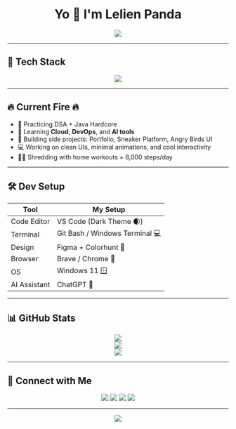 <h1 align="center">
  Yo 👋 I'm Lelien Panda
</h1>

<p align="center">
  <img src="https://readme-typing-svg.herokuapp.com?font=Fira+Code&size=26&pause=1000&color=F75C7E&center=true&vCenter=true&multiline=true&width=600&height=100&lines=🚀+Full+Stack+Developer+in+the+Making;🔥+Frontend+Dev+%7C+Backend+Builder;🧠+Learning+Java%2C+DSA%2C+Cloud%2C+AI;💪+Home+Workout+Warrior+%7C+8000+Steps+Daily;😎+UI%2FUX+%2B+Dev+vibes+only" />
</p>


---

## 🚀 Tech Stack

<p align="center">
  <img src="https://skillicons.dev/icons?i=html,css,js,react,nodejs,express,java,mysql,figma,git,github,vscode,aws&perline=8" />
</p>

---

## 🔥 Current Fire 🔥

- 🔁 Practicing DSA + Java Hardcore
- 🧠 Learning **Cloud**, **DevOps**, and **AI tools**
- 🎯 Building side projects: Portfolio, Sneaker Platform, Angry Birds UI
- 💻 Working on clean UIs, minimal animations, and cool interactivity
- 🏋️‍♂️ Shredding with home workouts + 8,000 steps/day

---

## 🛠️ Dev Setup

| Tool           | My Setup                            |
|----------------|--------------------------------------|
| Code Editor    | VS Code (Dark Theme 🌒)              |
| Terminal       | Git Bash / Windows Terminal 💻       |
| Design         | Figma + Colorhunt 🎨                 |
| Browser        | Brave / Chrome 🦁                    |
| OS             | Windows 11 🪟                        |
| AI Assistant   | ChatGPT 🤖                           |

---

## 📊 GitHub Stats

<p align="center">
  <img src="https://github-readme-stats.vercel.app/api?username=lelienpanda&show_icons=true&theme=tokyonight&hide=issues&hide_border=true" />
  <br>
  <img src="https://github-readme-streak-stats.herokuapp.com/?user=lelienpanda&theme=radical&hide_border=true" />
  <br>
  <img src="https://github-readme-stats.vercel.app/api/top-langs/?username=lelienpanda&layout=compact&theme=dracula&hide_border=true" />
</p>

---

## 🤝 Connect with Me

<p align="center">
  <a href="https://github.com/lelienpanda"><img src="https://skillicons.dev/icons?i=github" /></a>
  <a href="https://linkedin.com/in/your-link"><img src="https://skillicons.dev/icons?i=linkedin" /></a>
  <a href="mailto:your.email@example.com"><img src="https://img.shields.io/badge/Gmail-D14836?style=for-the-badge&logo=gmail&logoColor=white"/></a>
  <a href="https://www.instagram.com/your-insta"><img src="https://img.shields.io/badge/Instagram-E4405F?style=for-the-badge&logo=instagram&logoColor=white"/></a>
</p>

---

<p align="center">
  <img src="https://capsule-render.vercel.app/api?type=waving&color=gradient&height=140&section=footer"/>
</p>
